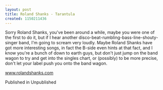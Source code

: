 ```yaml
---
layout: post
title: Roland Shanks - Tarantula
created: 1150211436
---
```

Sorry Roland Shanks, you've been around a while, maybe you were one of the first to do it, but if I hear another disco-beat-rumbling-bass-line-shouty-singer band, I'm going to scream very loudly. Maybe Roland Shanks have got more interesting songs, in fact the B-side even hints at that fact, and I know you're a bunch of down to earth guys, but don't just jump on the band wagon to try and get into the singles chart, or (possibly) to be more precise, don't let your label push you onto the band wagon.<p><a href='http://www.rolandshanks.com' target='_blank'>www.rolandshanks.com</a>
<p>Published in Unpublished</p>

